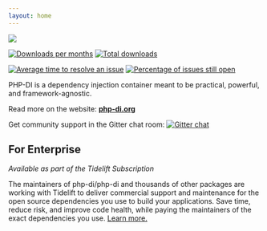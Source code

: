 ```yaml
---
layout: home
---
```


[![](doc/img.png)](https://php-di.org/)

[![Downloads per months](https://img.shields.io/packagist/dm/PHP-DI/PHP-DI.svg?style=flat-square)](https://packagist.org/packages/PHP-DI/PHP-DI)
[![Total downloads](https://img.shields.io/packagist/dt/PHP-DI/PHP-DI.svg?style=flat-square)](https://packagist.org/packages/PHP-DI/PHP-DI)

[![Average time to resolve an issue](http://isitmaintained.com/badge/resolution/PHP-DI/PHP-DI.svg)](http://isitmaintained.com/project/PHP-DI/PHP-DI "Average time to resolve an issue")
[![Percentage of issues still open](http://isitmaintained.com/badge/open/PHP-DI/PHP-DI.svg)](http://isitmaintained.com/project/PHP-DI/PHP-DI "Percentage of issues still open")

PHP-DI is a dependency injection container meant to be practical, powerful, and framework-agnostic.

Read more on the website: **[php-di.org](https://php-di.org)**

Get community support in the Gitter chat
room: [![Gitter chat](https://badges.gitter.im/PHP-DI/PHP-DI.png)](https://gitter.im/PHP-DI/PHP-DI)

## For Enterprise

*Available as part of the Tidelift Subscription*

The maintainers of php-di/php-di and thousands of other packages are working with Tidelift to deliver commercial support
and maintenance for the open source dependencies you use to build your applications. Save time, reduce risk, and improve
code health, while paying the maintainers of the exact dependencies you
use. [Learn more.](https://tidelift.com/subscription/pkg/packagist-php-di-php-di?utm_source=packagist-php-di-php-di&utm_medium=referral&utm_campaign=enterprise&utm_term=repo)
